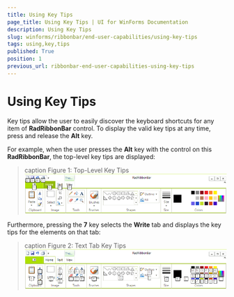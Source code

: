 ```yaml
---
title: Using Key Tips
page_title: Using Key Tips | UI for WinForms Documentation
description: Using Key Tips
slug: winforms/ribbonbar/end-user-capabilities/using-key-tips
tags: using,key,tips
published: True
position: 1
previous_url: ribbonbar-end-user-capabilities-using-key-tips
---
```


# Using Key Tips

Key tips allow the user to easily discover the keyboard shortcuts for any item of __RadRibbonBar__ control. To display the valid key tips at any time, press and release the __Alt__ key.

For example, when the user presses the __Alt__ key with the control on this **RadRibbonBar**, the top-level key tips are displayed:

>caption Figure 1: Top-Level Key Tips
![ribbonbar-end-user-capabilities-using-key-tips 001](images/ribbonbar-end-user-capabilities-using-key-tips001.png)

Furthermore, pressing the __7__ key selects the __Write__ tab and displays the key tips for the elements on that tab:

>caption Figure 2: Text Tab Key Tips
![ribbonbar-end-user-capabilities-using-key-tips 002](images/ribbonbar-end-user-capabilities-using-key-tips002.png)